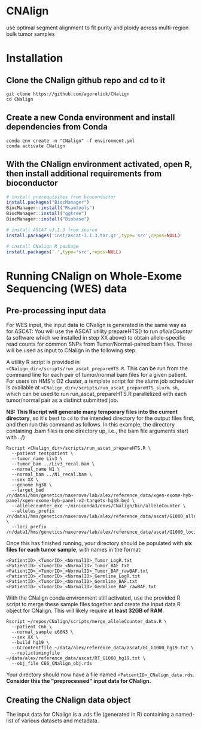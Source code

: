 # CNAlign
use optimal segment alignment to fit purity and ploidy across multi-region bulk tumor samples

# Installation

## Clone the CNalign github repo and cd to it
```
git clone https://github.com/agorelick/CNalign
cd CNalign
```

## Create a new Conda environment and install dependencies from Conda
```
conda env create -n "CNalign" -f environment.yml
conda activate CNalign
```

## With the CNalign environment activated, open R, then install additional requirements from bioconductor
```r
# install prerequisites from bioconductor
install.packages("BiocManager")
BiocManager::install("Rsamtools")
BiocManager::install("ggtree")
BiocManager::install("Biobase")

# install ASCAT v3.1.3 from source
install.packages('inst/ascat-3.1.3.tar.gz',type='src',repos=NULL)

# install CNalign R package
install.packages('.',type='src',repos=NULL)
```


# Running CNalign on Whole-Exome Sequencing (WES) data

## Pre-processing input data
For WES input, the input data to CNalign is generated in the same way as for ASCAT: You will use the ASCAT utility prepareHTS() to run _alleleCounter_ (a software which we installed in step XX above) to obtain allele-specific read counts for common SNPs from Tumor/Normal-paired bam files. These will be used as input to CNalign in the following step.

A utility R script is provided in `<CNalign_dir>/scripts/run_ascat_prepareHTS.R`. This can be run from the command line for each pair of tumor/normal bam files for a given patient. For users on HMS's O2 cluster, a template script for the slurm job scheduler is available at `<CNalign_dir>/scripts/run_ascat_prepareHTS_slurm.sh`, which can be used to run run_ascat_prepareHTS.R parallelized with each tumor/normal pair as a distinct submitted job. 

**NB: This Rscript will generate many temporary files into the current directory**, so it's best to `cd` to the intended directory for the output files first, and then run this command as follows. In this example, the directory containing .bam files is one directory up, i.e., the bam file arguments start with ../)

```
Rscript <CNalign_dir>/scripts/run_ascat_prepareHTS.R \
  --patient testpatient \
  --tumor_name Liv3 \
  --tumor_bam ../Liv3_recal.bam \
  --normal_name N1 \
  --normal_bam ../N1_recal.bam \
  --sex XX \
  --genome hg38 \
  --target_bed /n/data1/hms/genetics/naxerova/lab/alex/reference_data/xgen-exome-hyb-panel/xgen-exome-hyb-panel-v2-targets-hg38.bed \
  --allelecounter_exe ~/miniconda3/envs/CNalign/bin/alleleCounter \
  --alleles_prefix /n/data1/hms/genetics/naxerova/lab/alex/reference_data/ascat/G1000_allelesAll_hg38/G1000_alleles_hg38_chr \
  --loci_prefix /n/data1/hms/genetics/naxerova/lab/alex/reference_data/ascat/G1000_lociAll_hg38/G1000_loci_GRCh38_chr
```

Once this has finished running, your directory should be populated with **six files for each tumor sample**, with names in the format:
```
<PatientID>_<TumorID>_<NormalID>_Tumor_LogR.txt
<PatientID>_<TumorID>_<NormalID>_Tumor_BAF.txt
<PatientID>_<TumorID>_<NormalID>_Tumor_BAF_rawBAF.txt
<PatientID>_<TumorID>_<NormalID>_Germline_LogR.txt
<PatientID>_<TumorID>_<NormalID>_Germline_BAF.txt
<PatientID>_<TumorID>_<NormalID>_Germline_BAF_rawBAF.txt
```

With the CNalign conda environment still activated, use the provided R script to merge these sample files together and create the input data R object for CNalign. This will likely require **at least 32GB of RAM**.
```
Rscript ~/repos/CNalign/scripts/merge_alleleCounter_data.R \
  --patient C66 \
  --normal_sample c66N3 \
  --sex XX \
  --build hg19 \
  --GCcontentfile ~/data/alex/reference_data/ascat/GC_G1000_hg19.txt \
  --replictimingfile ~/data/alex/reference_data/ascat/RT_G1000_hg19.txt \
  --obj_file C66_CNalign_obj.rds
```

Your directory should now have a file named `<PatientID>_CNalign_data.rds`. **Consider this the "preprocessed" input data for CNalign.**



## Creating the CNalign data object
The input data for CNalign is a .rds file (generated in R) containing a named-list of various datasets and metadata.   



